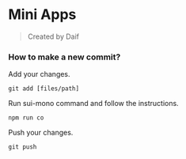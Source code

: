 # Mini Apps

> Created by Daif

### How to make a new commit?

Add your changes.
```
git add [files/path]
```
Run sui-mono command and follow the instructions.
```
npm run co
```
Push your changes.
```
git push 
```
